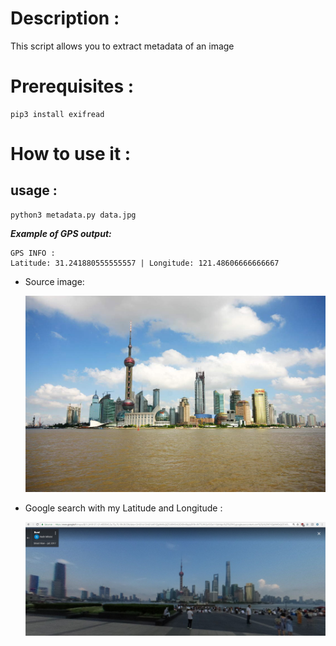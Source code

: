 # Description :

This script allows you to extract metadata of an image

# Prerequisites :

```
pip3 install exifread
```

# How to use it :

## usage :

```shell
python3 metadata.py data.jpg
```

***Example of GPS output:***

```
GPS INFO :
Latitude: 31.241880555555557 | Longitude: 121.48606666666667
```

- Source image:

  ![data](data.jpg)

- Google search with my Latitude and Longitude :

  ![google search](google_search.jpg)

